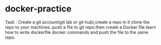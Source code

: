 # docker-practice
Task : Create a git account(git lab or git hub),create a repo in it clone the repo to your machines..push a file to git repo.then create a Docker file learn how to write dockerfile docker commands and push the file to the same repo.
